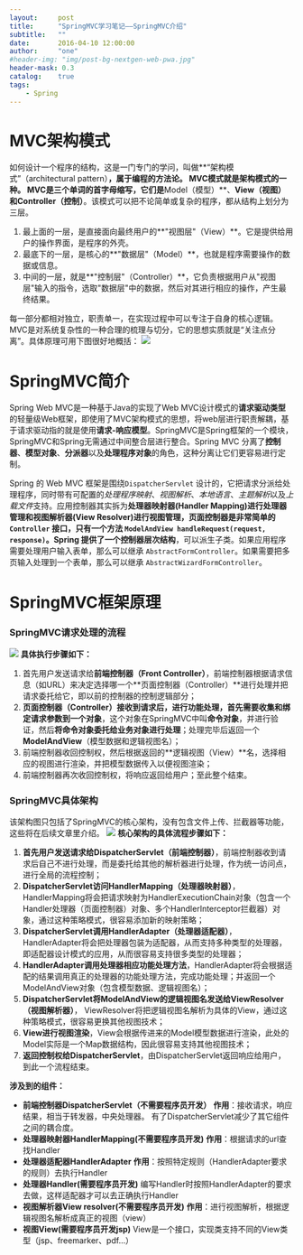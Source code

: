 ```yaml
---
layout:     post
title:      "SpringMVC学习笔记——SpringMVC介绍"
subtitle:   ""
date:       2016-04-10 12:00:00
author:     "one"
#header-img: "img/post-bg-nextgen-web-pwa.jpg"
header-mask: 0.3
catalog:    true
tags:
    - Spring
---
```


# MVC架构模式

如何设计一个程序的结构，这是一门专门的学问，叫做**“架构模式”（architectural pattern）**，属于编程的方法论。 MVC模式就是架构模式的一种。
MVC是三个单词的首字母缩写，它们是**Model（模型）**、**View（视图）**和**Controller（控制）**。该模式可以把不论简单或复杂的程序，都从结构上划分为三层。

1. 最上面的一层，是直接面向最终用户的**"视图层"（View）**。它是提供给用户的操作界面，是程序的外壳。
2. 最底下的一层，是核心的**"数据层"（Model）**，也就是程序需要操作的数据或信息。
3. 中间的一层，就是**"控制层"（Controller）**，它负责根据用户从"视图层"输入的指令，选取"数据层"中的数据，然后对其进行相应的操作，产生最终结果。

每一部分都相对独立，职责单一，在实现过程中可以专注于自身的核心逻辑。MVC是对系统复杂性的一种合理的梳理与切分，它的思想实质就是“关注点分离”。具体原理可用下图很好地概括：
![](http://pic.yupoo.com/crowhawk/GmoLuzsV/11nwbB.jpg)

# SpringMVC简介

Spring Web MVC是一种基于Java的实现了Web MVC设计模式的**请求驱动类型**的轻量级Web框架，即使用了MVC架构模式的思想，将web层进行职责解耦，基于请求驱动指的就是使用**请求-响应模型**。SpringMVC是Spring框架的一个模块，SpringMVC和Spring无需通过中间整合层进行整合。Spring MVC 分离了**控制器**、**模型对象**、**分派器**以及**处理程序对象**的角色，这种分离让它们更容易进行定制。

Spring 的 Web MVC 框架是围绕`DispatcherServlet` 设计的，它把请求分派给处理程序，同时带有可配置的*处理程序映射*、*视图解析*、*本地语言*、*主题解析*以及*上载文件*支持。应用控制器其实拆为**处理器映射器(Handler Mapping)**进行处理器管理和**视图解析器(View Resolver)**进行视图管理，**页面控制器**是非常简单的 `Controller` 接口，只有一个方法 `ModelAndView handleRequest(request, response)`。Spring 提供了一个**控制器层次结构**，可以派生子类。如果应用程序需要处理用户输入表单，那么可以继承 `AbstractFormController`。如果需要把多页输入处理到一个表单，那么可以继承 `AbstractWizardFormController`。

# SpringMVC框架原理

### SpringMVC请求处理的流程

![](http://pic.yupoo.com/crowhawk/Gmpd92DH/medium.jpg)
**具体执行步骤如下：**
1. 首先用户发送请求给**前端控制器（Front Controller）**，前端控制器根据请求信息（如URL）来决定选择哪一个**页面控制器（Controller）**进行处理并把请求委托给它，即以前的控制器的控制逻辑部分；
2. **页面控制器（Controller）**接收到请求后，进行功能处理，首先需要**收集和绑定请求参数到一个对象**，这个对象在SpringMVC中叫**命令对象**，并进行验证，然后**将命令对象委托给业务对象进行处理**；处理完毕后返回一个**ModelAndView**（模型数据和逻辑视图名）；
3. 前端控制器收回控制权，然后根据返回的**逻辑视图（View）**名，选择相应的视图进行渲染，并把模型数据传入以便视图渲染；
4. 前端控制器再次收回控制权，将响应返回给用户；至此整个结束。

### SpringMVC具体架构

该架构图只包括了SpringMVC的核心架构，没有包含文件上传、拦截器等功能，这些将在后续文章里介绍。
![](http://pic.yupoo.com/crowhawk/GmpmZ8CM/U334n.jpg)
**核心架构的具体流程步骤如下：**
1. **首先用户发送请求给DispatcherServlet（前端控制器）**，前端控制器收到请求后自己不进行处理，而是委托给其他的解析器进行处理，作为统一访问点，进行全局的流程控制；
2. **DispatcherServlet访问HandlerMapping（处理器映射器）**， HandlerMapping将会把请求映射为HandlerExecutionChain对象（包含一个Handler处理器（页面控制器）对象、多个HandlerInterceptor拦截器）对象，通过这种策略模式，很容易添加新的映射策略；
3. **DispatcherServlet调用HandlerAdapter（处理器适配器）**，HandlerAdapter将会把处理器包装为适配器，从而支持多种类型的处理器，即适配器设计模式的应用，从而很容易支持很多类型的处理器；
4. **HandlerAdapter调用处理器相应功能处理方法**，HandlerAdapter将会根据适配的结果调用真正的处理器的功能处理方法，完成功能处理；并返回一个ModelAndView对象（包含模型数据、逻辑视图名）；
5. **DispatcherServlet将ModelAndView的逻辑视图名发送给ViewResolver（视图解析器）**， ViewResolver将把逻辑视图名解析为具体的View，通过这种策略模式，很容易更换其他视图技术；
6. **View进行视图渲染**，View会根据传进来的Model模型数据进行渲染，此处的Model实际是一个Map数据结构，因此很容易支持其他视图技术；
7. **返回控制权给DispatcherServlet**，由DispatcherServlet返回响应给用户，到此一个流程结束。

**涉及到的组件：**
+ **前端控制器DispatcherServlet（不需要程序员开发）**
**作用**：接收请求，响应结果，相当于转发器，中央处理器。
有了DispatcherServlet减少了其它组件之间的耦合度。
+ **处理器映射器HandlerMapping(不需要程序员开发)**
**作用**：根据请求的url查找Handler
+ **处理器适配器HandlerAdapter**
**作用**：按照特定规则（HandlerAdapter要求的规则）去执行Handler
+ **处理器Handler(需要程序员开发)**
编写Handler时按照HandlerAdapter的要求去做，这样适配器才可以去正确执行Handler
+ **视图解析器View resolver(不需要程序员开发)**
**作用**：进行视图解析，根据逻辑视图名解析成真正的视图（view）
+ **视图View(需要程序员开发jsp)**
View是一个接口，实现类支持不同的View类型（jsp、freemarker、pdf...）



